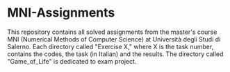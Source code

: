 # MNI-Assignments
This repository contains all solved assignments from the master's course MNI (Numerical Methods of Computer Science) at Università degli Studi di Salerno. Each directory called "Exercise X," where X is the task number, contains the codes, the task (in Italian) and the results. The directory called "Game_of_Life" is dedicated to exam project.
